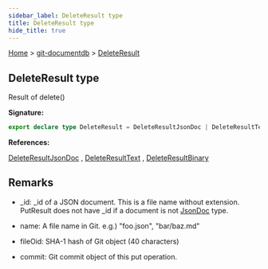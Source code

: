 ```yaml
---
sidebar_label: DeleteResult type
title: DeleteResult type
hide_title: true
---
```


[Home](./index.md) &gt; [git-documentdb](./git-documentdb.md) &gt; [DeleteResult](./git-documentdb.deleteresult.md)

## DeleteResult type

Result of delete()

<b>Signature:</b>

```typescript
export declare type DeleteResult = DeleteResultJsonDoc | DeleteResultText | DeleteResultBinary;
```
<b>References:</b>

[DeleteResultJsonDoc](./git-documentdb.deleteresultjsondoc.md) , [DeleteResultText](./git-documentdb.deleteresulttext.md) , [DeleteResultBinary](./git-documentdb.deleteresultbinary.md)

## Remarks

- \_id: \_id of a JSON document. This is a file name without extension. PutResult does not have \_id if a document is not [JsonDoc](./git-documentdb.jsondoc.md) type.

- name: A file name in Git. e.g.) "foo.json", "bar/baz.md"

- fileOid: SHA-1 hash of Git object (40 characters)

- commit: Git commit object of this put operation.


